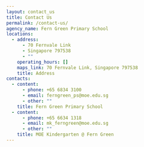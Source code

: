 ```yaml
---
layout: contact_us
title: Contact Us
permalink: /contact-us/
agency_name: Fern Green Primary School
locations:
  - address:
      - 70 Fernvale Link
      - Singapore 797538
      - ""
    operating_hours: []
    maps_link: 70 Fernvale Link, Singapore 797538
    title: Address
contacts:
  - content:
      - phone: +65 6834 3100
      - email: ferngreen_ps@moe.edu.sg
      - other: ""
    title: Fern Green Primary School
  - content:
      - phone: +65 6634 1318
      - email: mk_ferngreen@moe.edu.sg
      - other: ""
    title: MOE Kindergarten @ Fern Green
---
```

